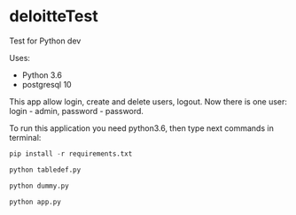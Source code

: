 # deloitteTest
Test for Python dev

Uses:
* Python 3.6
* postgresql 10

This app allow login, create and delete users, logout.
Now there is one user: login - admin, password - password.


To run this application you need python3.6, then type next commands in terminal:
```python
pip install -r requirements.txt

python tabledef.py

python dummy.py

python app.py
```

